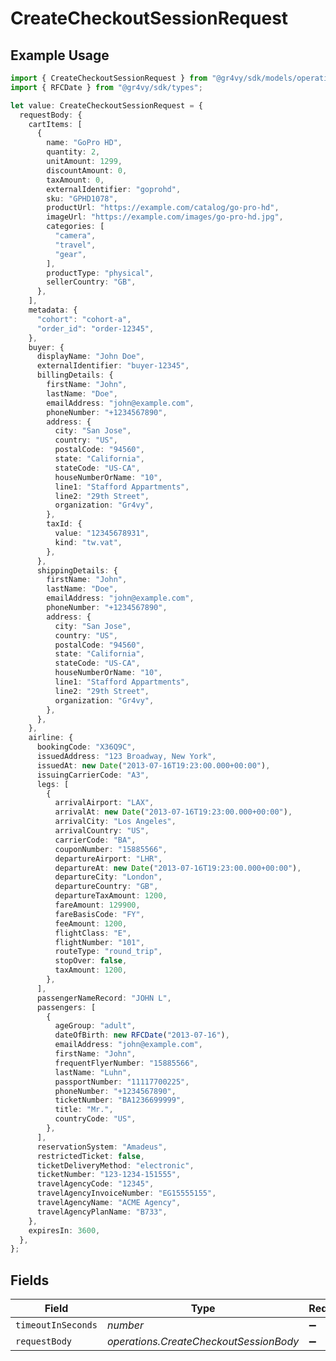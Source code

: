 # CreateCheckoutSessionRequest

## Example Usage

```typescript
import { CreateCheckoutSessionRequest } from "@gr4vy/sdk/models/operations";
import { RFCDate } from "@gr4vy/sdk/types";

let value: CreateCheckoutSessionRequest = {
  requestBody: {
    cartItems: [
      {
        name: "GoPro HD",
        quantity: 2,
        unitAmount: 1299,
        discountAmount: 0,
        taxAmount: 0,
        externalIdentifier: "goprohd",
        sku: "GPHD1078",
        productUrl: "https://example.com/catalog/go-pro-hd",
        imageUrl: "https://example.com/images/go-pro-hd.jpg",
        categories: [
          "camera",
          "travel",
          "gear",
        ],
        productType: "physical",
        sellerCountry: "GB",
      },
    ],
    metadata: {
      "cohort": "cohort-a",
      "order_id": "order-12345",
    },
    buyer: {
      displayName: "John Doe",
      externalIdentifier: "buyer-12345",
      billingDetails: {
        firstName: "John",
        lastName: "Doe",
        emailAddress: "john@example.com",
        phoneNumber: "+1234567890",
        address: {
          city: "San Jose",
          country: "US",
          postalCode: "94560",
          state: "California",
          stateCode: "US-CA",
          houseNumberOrName: "10",
          line1: "Stafford Appartments",
          line2: "29th Street",
          organization: "Gr4vy",
        },
        taxId: {
          value: "12345678931",
          kind: "tw.vat",
        },
      },
      shippingDetails: {
        firstName: "John",
        lastName: "Doe",
        emailAddress: "john@example.com",
        phoneNumber: "+1234567890",
        address: {
          city: "San Jose",
          country: "US",
          postalCode: "94560",
          state: "California",
          stateCode: "US-CA",
          houseNumberOrName: "10",
          line1: "Stafford Appartments",
          line2: "29th Street",
          organization: "Gr4vy",
        },
      },
    },
    airline: {
      bookingCode: "X36Q9C",
      issuedAddress: "123 Broadway, New York",
      issuedAt: new Date("2013-07-16T19:23:00.000+00:00"),
      issuingCarrierCode: "A3",
      legs: [
        {
          arrivalAirport: "LAX",
          arrivalAt: new Date("2013-07-16T19:23:00.000+00:00"),
          arrivalCity: "Los Angeles",
          arrivalCountry: "US",
          carrierCode: "BA",
          couponNumber: "15885566",
          departureAirport: "LHR",
          departureAt: new Date("2013-07-16T19:23:00.000+00:00"),
          departureCity: "London",
          departureCountry: "GB",
          departureTaxAmount: 1200,
          fareAmount: 129900,
          fareBasisCode: "FY",
          feeAmount: 1200,
          flightClass: "E",
          flightNumber: "101",
          routeType: "round_trip",
          stopOver: false,
          taxAmount: 1200,
        },
      ],
      passengerNameRecord: "JOHN L",
      passengers: [
        {
          ageGroup: "adult",
          dateOfBirth: new RFCDate("2013-07-16"),
          emailAddress: "john@example.com",
          firstName: "John",
          frequentFlyerNumber: "15885566",
          lastName: "Luhn",
          passportNumber: "11117700225",
          phoneNumber: "+1234567890",
          ticketNumber: "BA1236699999",
          title: "Mr.",
          countryCode: "US",
        },
      ],
      reservationSystem: "Amadeus",
      restrictedTicket: false,
      ticketDeliveryMethod: "electronic",
      ticketNumber: "123-1234-151555",
      travelAgencyCode: "12345",
      travelAgencyInvoiceNumber: "EG15555155",
      travelAgencyName: "ACME Agency",
      travelAgencyPlanName: "B733",
    },
    expiresIn: 3600,
  },
};
```

## Fields

| Field                                  | Type                                   | Required                               | Description                            |
| -------------------------------------- | -------------------------------------- | -------------------------------------- | -------------------------------------- |
| `timeoutInSeconds`                     | *number*                               | :heavy_minus_sign:                     | N/A                                    |
| `requestBody`                          | *operations.CreateCheckoutSessionBody* | :heavy_minus_sign:                     | N/A                                    |
